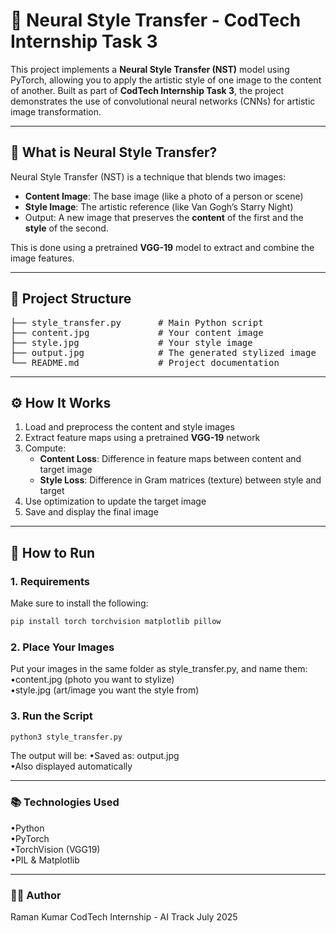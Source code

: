 # 🎨 Neural Style Transfer - CodTech Internship Task 3

This project implements a **Neural Style Transfer (NST)** model using PyTorch, allowing you to apply the artistic style of one image to the content of another. Built as part of **CodTech Internship Task 3**, the project demonstrates the use of convolutional neural networks (CNNs) for artistic image transformation.

---

## 🧠 What is Neural Style Transfer?

Neural Style Transfer (NST) is a technique that blends two images:
- **Content Image**: The base image (like a photo of a person or scene)
- **Style Image**: The artistic reference (like Van Gogh’s Starry Night)
- Output: A new image that preserves the **content** of the first and the **style** of the second.

This is done using a pretrained **VGG-19** model to extract and combine the image features.

---

## 📁 Project Structure
<pre>
├── style_transfer.py       # Main Python script  
├── content.jpg             # Your content image  
├── style.jpg               # Your style image  
├── output.jpg              # The generated stylized image  
└── README.md               # Project documentation  
</pre>

---

## ⚙️ How It Works

1. Load and preprocess the content and style images
2. Extract feature maps using a pretrained **VGG-19** network
3. Compute:
   - **Content Loss**: Difference in feature maps between content and target image
   - **Style Loss**: Difference in Gram matrices (texture) between style and target
4. Use optimization to update the target image
5. Save and display the final image

---

## 🚀 How to Run

### 1. Requirements

Make sure to install the following:
```bash
pip install torch torchvision matplotlib pillow
```
### 2. Place Your Images

Put your images in the same folder as style_transfer.py, and name them:  
•content.jpg (photo you want to stylize)  
•style.jpg (art/image you want the style from)  

### 3. Run the Script
```bash
python3 style_transfer.py
```
The output will be: 
•Saved as: output.jpg  
•Also displayed automatically  

---

### 📚 Technologies Used
•Python  
•PyTorch  
•TorchVision (VGG19)  
•PIL & Matplotlib

---

### 👨‍💻 Author

Raman Kumar
CodTech Internship - AI Track
July 2025

